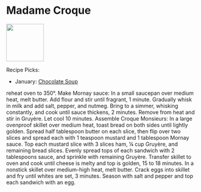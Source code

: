 # Madame Croque

<img src="http://api.adorable.io/avatars/100/mmecroque%40flavor.magazine" height="100" width="100" />

Recipe Picks:

- January: [Chocolate Soup](../recipe/jan/chocolate-soup.md)

reheat oven to 350°. Make Mornay sauce: In a small saucepan over medium heat, melt butter. Add flour and stir until fragrant, 1 minute. Gradually whisk in milk and add salt, pepper, and nutmeg. Bring to a simmer, whisking constantly, and cook until sauce thickens, 2 minutes. Remove from heat and stir in Gruyère. Let cool 10 minutes.
Assemble Croque Monsieurs: In a large ovenproof skillet over medium heat, toast bread on both sides until lightly golden. Spread half tablespoon butter on each slice, then flip over two slices and spread each with 1 teaspoon mustard and 1 tablespoon Mornay sauce. Top each mustard slice with 3 slices ham, ¼ cup Gruyère, and remaining bread slices. Evenly spread tops of each sandwich with 2 tablespoons sauce, and sprinkle with remaining Gruyère.
Transfer skillet to oven and cook until cheese is melty and top is golden, 15 to 18 minutes.
In a nonstick skillet over medium-high heat, melt butter. Crack eggs into skillet and fry until whites are set, 3 minutes. Season with salt and pepper and top each sandwich with an egg.